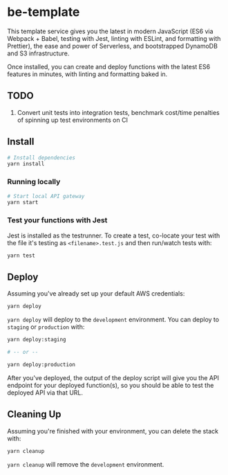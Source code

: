 <!-- [![Greenkeeper badge](https://badges.greenkeeper.io/postlight/serverless-babel-starter.svg)](https://greenkeeper.io/)
[![CircleCI](https://circleci.com/gh/postlight/serverless-babel-starter/tree/master.svg?style=svg)](https://circleci.com/gh/postlight/serverless-babel-starter/tree/master) -->

# be-template

This template service gives you the latest in modern JavaScript (ES6 via Webpack + Babel, testing with Jest, linting with ESLint, and formatting with Prettier), the ease and power of Serverless, and bootstrapped DynamoDB and S3 infrastructure.

Once installed, you can create and deploy functions with the latest ES6 features in minutes, with linting and formatting baked in.

## TODO

1. Convert unit tests into integration tests, benchmark cost/time penalties of spinning up test environments on CI

## Install

```bash
# Install dependencies
yarn install
```

### Running locally

```bash
# Start local API gateway
yarn start
```

### Test your functions with Jest

Jest is installed as the testrunner. To create a test, co-locate your test with the file it's testing
as `<filename>.test.js` and then run/watch tests with:

```bash
yarn test
```

## Deploy

Assuming you've already set up your default AWS credentials:

```bash
yarn deploy
```

`yarn deploy` will deploy to the `development` environment. You can deploy to `staging` or `production`
with:

```bash
yarn deploy:staging

# -- or --

yarn deploy:production
```

After you've deployed, the output of the deploy script will give you the API endpoint
for your deployed function(s), so you should be able to test the deployed API via that URL.

## Cleaning Up

Assuming you're finished with your environment, you can delete the stack with:

```bash
yarn cleanup
```

`yarn cleanup` will remove the `development` environment.
